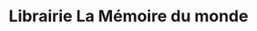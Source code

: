 ---
title: "Librairie La Mémoire du monde"
url: /avignon/librairie-la-memoire-du-monde/
shop: livres
---